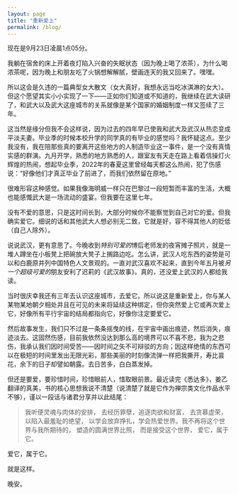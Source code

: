 ```yaml
---
layout: page
title: "重新爱上"
permalink: /blog/
---
```


现在是9月23日凌晨1点05分。

我躺在宿舍的床上开着夜灯陷入兴奋的失眠状态（因为晚上喝了浓茶），为什么喝浓茶呢，因为晚上和朋友吃了火锅想解解腻，壁画连天的我又回来了。嘿嘿。

所以这会是久违的一篇典型女大散文（女大真好，我想永远当吃冰淇淋的女大）。但这个愿望其实小小实现了一下——正如你们知道或不知道的，我继续在武大读研了，和武大以及武大这座城市的关系就像是某个国家的婚姻制度一样又签续了三年。

这当然是缘分但我不会这样说，因为过去的四年早已使我和武大及武汉从热恋变成平淡夫妻。毕业季的时候本校升学的同学真的有毕业的感觉吗？我怀疑这点。至少我没有，我在陪那些真的要离开这些地方的人制造毕业这一事件，是一个没有真情实感的群演。九月开学，熟悉的地方熟悉的人，跟室友有天走在路上看着信操灯火辉煌的热闹，想起毕业季，2022年的春夏这里曾经每天都这么热闹，犯了伤感说：“好像他们才真正毕业了前进了，而我们依然留在原地。”

很难形容这种感觉。如果我像海明威一样只在巴黎过一段短暂而丰富的生活，大概也能感慨武大是一场流动的盛宴。但我要在这里七年。

没有不爱的意思，只是这时间长到，大部分时候你不能察觉到自己对它的爱。但我确实爱它。细说的话和其他武大人想必别无二致，它就是好，容不得其他人的贬低（自己人除外）。

说说武汉，更有意思了。今晚收到*特别可爱的*博后老师发的夜宵摊子照片，就是一堆人蹲坐在小板凳上把碗放大凳子上搁路边吃。怎么讲，武汉人吃东西的姿势是可以和白鹿原并列中国特色人文景观的。一直对武汉喜欢不起来，直到今年五月被*另一个超级可爱的*朋友安利了迟莉的《武汉故事》。真的，还没爱上武汉的人都给我读。

当时很庆幸我还有三年去认识这座城市，去爱它。所以说这是重新爱上，你与某人某物某地朝夕相处并且在可见的未来将延续这种绑定，但你突然爱上它或再次爱上它，好像所有平行宇宙的结局都指向它，好像你注定要爱它。

然后故事发生，我们只不过是一条条摇曳的线，在宇宙中画出痕迹，然后消失，痕迹淡去。这固然伤感，目前我依然没达到那么高的境界可以不喜不悲，我为之悲伤，我承认我们因时间受苦——因时间之矢不可辩驳的方向；因这样绝情的东西可以在极短的时间里发出无限光彩，那些美丽的时刻像流弹一样把我撕开，寿比昙花，余下的日子却譬如朝露。去日苦多，白白蒸发掉。

但还是要爱，要珍惜时间，珍惜眼前人，惜取眼前景。最近读完《悉达多》，姜乙翻译的真美，书的核心思想我说不清楚（说清楚了就是它作为禅宗类文化作品水平不够），谨以一段话与诸君分享并以此结尾：

>我听便灵魂与肉体的安排， 去经历罪孽，追逐肉欲和财富， 去贪慕虚荣，以陷入最羞耻的绝望， 以学会放弃挣扎，学会热爱世界。我不再将这个世界与我所期待的， 塑造的圆满世界比照， 而是接受这个世界， 爱它，属于它。



爱它，属于它。

就是这样。

晚安。
